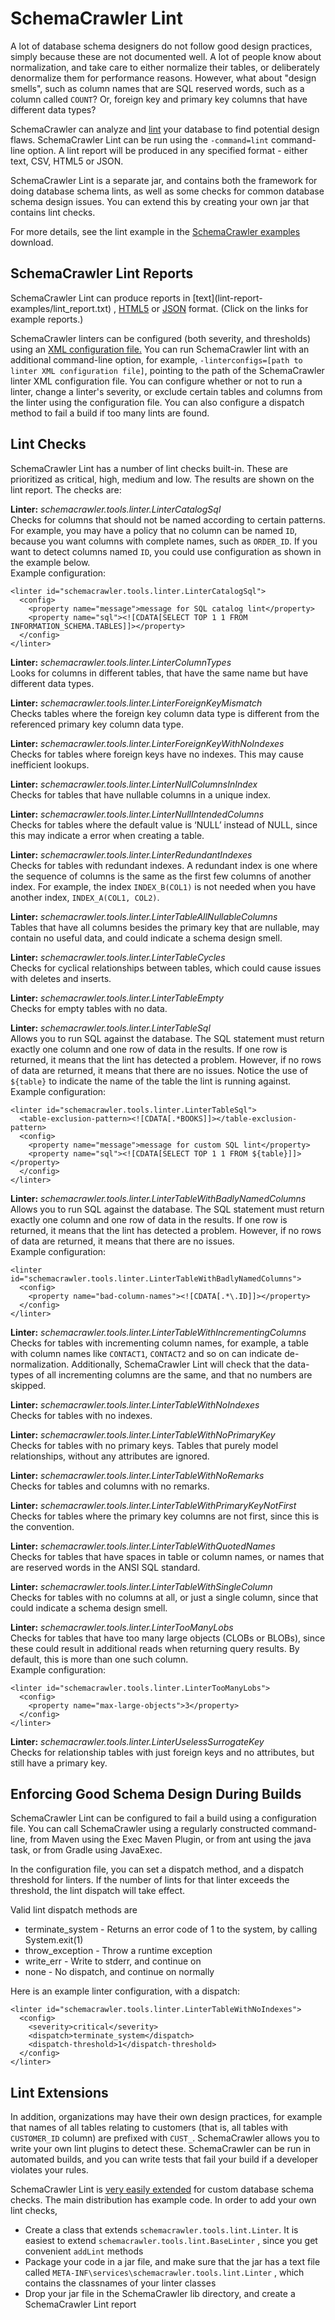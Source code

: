 # SchemaCrawler Lint

A lot of database schema designers do not follow good design practices, simply because these 
are not documented well. A lot of people know about normalization, and take care to either 
normalize their tables, or deliberately denormalize them for performance reasons. However, 
what about "design smells", such as column names that are SQL reserved words, such as a 
column called `COUNT`? Or, foreign key and primary key columns that have different data 
types?

SchemaCrawler can analyze and
[lint](http://en.wikipedia.org/wiki/Lint_\(software\)) your database to find
potential design flaws. SchemaCrawler Lint can be run using the 
`-command=lint`
command-line option. A lint report will be produced in any specified format -
either text, CSV, HTML5 or JSON.

SchemaCrawler Lint is a separate jar, and contains both the framework for doing database 
schema lints, as well as some checks for common database schema design issues. You can 
extend this by creating your own jar that contains lint checks.

For more details, see the lint example in the 
[SchemaCrawler examples](http://github.com/sualeh/SchemaCrawler/releases/) 
download.

## SchemaCrawler Lint Reports

SchemaCrawler Lint can produce reports in [text](lint-report-
examples/lint_report.txt) , [HTML5](lint-report-examples/lint_report.html) or
[JSON](lint-report-examples/lint_report.json) format. (Click on the links for
example reports.)

SchemaCrawler linters can be configured (both severity, and thresholds) using
an [XML configuration file.](schemacrawler-linter-configs.xml) You can run SchemaCrawler
lint with an additional command-line option, for example, 
`-linterconfigs=[path to linter XML configuration file]`, 
pointing to the path of the SchemaCrawler linter XML configuration file. You can
configure whether or not to run a linter, change a linter's severity, or exclude
certain tables and columns from the linter using the configuration file. You can 
also configure a dispatch method to fail a build if too many lints are found.

## Lint Checks

SchemaCrawler Lint has a number of lint checks built-in. These are prioritized
as critical, high, medium and low. The results are shown on the lint report.
The checks are:

**Linter:** *schemacrawler.tools.linter.LinterCatalogSql*    
Checks for columns that should not be named according to certain patterns.
For example, you may have a policy that no column can be named `ID`,
because you want columns with complete names, such as `ORDER_ID`.
If you want to detect columns named `ID`, you could use configuration as
shown in the example below.   
Example configuration:

```
<linter id="schemacrawler.tools.linter.LinterCatalogSql">
  <config>
    <property name="message">message for SQL catalog lint</property>
    <property name="sql"><![CDATA[SELECT TOP 1 1 FROM INFORMATION_SCHEMA.TABLES]]></property>
  </config>
</linter>
```

**Linter:** *schemacrawler.tools.linter.LinterColumnTypes*   
Looks for columns in different tables, that have the same name but have
different data types.

**Linter:** *schemacrawler.tools.linter.LinterForeignKeyMismatch*   
Checks tables where the foreign key column data type is different from
the referenced primary key column data type.

**Linter:** *schemacrawler.tools.linter.LinterForeignKeyWithNoIndexes*   
Checks for tables where foreign keys have no indexes. This may cause
inefficient lookups.

**Linter:** *schemacrawler.tools.linter.LinterNullColumnsInIndex*    
Checks for tables that have nullable columns in a unique index.

**Linter:** *schemacrawler.tools.linter.LinterNullIntendedColumns*    
Checks for tables where the default value is ‘NULL’ instead of NULL,
since this may indicate a error when creating a table.

**Linter:** *schemacrawler.tools.linter.LinterRedundantIndexes*   
Checks for tables with redundant indexes. A redundant index is one where
the sequence of columns is the same as the first few columns of another
index. For example, the index `INDEX_B(COL1)` is not needed when you have
another index, `INDEX_A(COL1, COL2)`.

**Linter:** *schemacrawler.tools.linter.LinterTableAllNullableColumns*   
Tables that have all columns besides the primary key that are nullable,
may contain no useful data, and could indicate a schema design smell.

**Linter:** *schemacrawler.tools.linter.LinterTableCycles*   
Checks for cyclical relationships between tables, which could cause
issues with deletes and inserts.

**Linter:** *schemacrawler.tools.linter.LinterTableEmpty*   
Checks for empty tables with no data.

**Linter:** *schemacrawler.tools.linter.LinterTableSql*   
Allows you to run SQL against the database. The SQL statement must
return exactly one column and one row of data in the results. If one row
is returned, it means that the lint has detected a problem. However, if
no rows of data are returned, it means that there are no issues.
Notice the use of `${table}` to indicate the name of the table the lint
is running against.   
Example configuration:

```
<linter id="schemacrawler.tools.linter.LinterTableSql">
  <table-exclusion-pattern><![CDATA[.*BOOKS]]></table-exclusion-pattern>
  <config>
    <property name="message">message for custom SQL lint</property>
    <property name="sql"><![CDATA[SELECT TOP 1 1 FROM ${table}]]></property>
  </config>
</linter>
```

**Linter:** *schemacrawler.tools.linter.LinterTableWithBadlyNamedColumns*   
Allows you to run SQL against the database. The SQL statement must
return exactly one column and one row of data in the results. If one row
is returned, it means that the lint has detected a problem. However, if
no rows of data are returned, it means that there are no issues.   
Example configuration:

```
<linter id="schemacrawler.tools.linter.LinterTableWithBadlyNamedColumns">
  <config>
    <property name="bad-column-names"><![CDATA[.*\.ID]]></property>
  </config>
</linter>
```

**Linter:** *schemacrawler.tools.linter.LinterTableWithIncrementingColumns*   
Checks for tables with incrementing column names, for example, a table
with column names like `CONTACT1`, `CONTACT2` and so on can indicate
de-normalization. Additionally, SchemaCrawler Lint will check that the
data-types of all incrementing columns are the same, and that no numbers
are skipped.

**Linter:** *schemacrawler.tools.linter.LinterTableWithNoIndexes*   
Checks for tables with no indexes.

**Linter:** *schemacrawler.tools.linter.LinterTableWithNoPrimaryKey*   
Checks for tables with no primary keys. Tables that purely model
relationships, without any attributes are ignored.

**Linter:** *schemacrawler.tools.linter.LinterTableWithNoRemarks*   
Checks for tables and columns with no remarks.

**Linter:** *schemacrawler.tools.linter.LinterTableWithPrimaryKeyNotFirst*   
Checks for tables where the primary key columns are not first, since
this is the convention.

**Linter:** *schemacrawler.tools.linter.LinterTableWithQuotedNames*   
Checks for tables that have spaces in table or column names, or names
that are reserved words in the ANSI SQL standard.

**Linter:** *schemacrawler.tools.linter.LinterTableWithSingleColumn*   
Checks for tables with no columns at all, or just a single column, since
that could indicate a schema design smell.

**Linter:** *schemacrawler.tools.linter.LinterTooManyLobs*   
Checks for tables that have too many large objects (CLOBs or BLOBs),
since these could result in additional reads when returning query
results. By default, this is more than one such column.   
Example configuration:

```
<linter id="schemacrawler.tools.linter.LinterTooManyLobs">
  <config>
    <property name="max-large-objects">3</property>
  </config>
</linter>
```

**Linter:** *schemacrawler.tools.linter.LinterUselessSurrogateKey*   
Checks for relationship tables with just foreign keys and no attributes,
but still have a primary key.

## Enforcing Good Schema Design During Builds

SchemaCrawler Lint can be configured to fail a build using a configuration file. 
You can call SchemaCrawler using a regularly constructed command-line, 
from Maven using the Exec Maven Plugin, or from ant using the 
java task, or from Gradle using JavaExec.

In the configuration file, you can set a dispatch method, and a dispatch 
threshold for linters. If the number of lints for that linter exceeds the 
threshold, the lint dispatch will take effect. 

Valid lint dispatch methods are 

- terminate_system - Returns an error code of 1 to the system, by calling System.exit(1)
- throw_exception - Throw a runtime exception
- write_err - Write to stderr, and continue on
- none - No dispatch, and continue on normally

Here is an example linter configuration, with a dispatch:

```
<linter id="schemacrawler.tools.linter.LinterTableWithNoIndexes">
  <config>
    <severity>critical</severity>
    <dispatch>terminate_system</dispatch>
    <dispatch-threshold>1</dispatch-threshold>
  </config>
</linter>
```

## Lint Extensions

In addition, organizations may have their own design practices, for example that names of 
all tables relating to customers (that is, all tables with `CUSTOMER_ID` column) are 
prefixed with `CUST_`. SchemaCrawler allows you to write your own lint plugins to detect 
these. SchemaCrawler can be run in automated builds, and you can write tests that fail your 
build if a developer violates your rules.

SchemaCrawler Lint is [very easily extended](plugins.html) for custom database schema checks.
The main distribution has example code. In order to add your own lint checks,

- Create a class that extends `schemacrawler.tools.lint.Linter`. 
  It is easiest to extend `schemacrawler.tools.lint.BaseLinter` , since you get 
  convenient `addLint` methods 
- Package your code in a jar file, and make sure that the jar has a text file 
  called `META-INF\services\schemacrawler.tools.lint.Linter` , 
  which contains the classnames of your linter classes 
- Drop your jar file in the SchemaCrawler lib directory, and create a 
  SchemaCrawler Lint report
